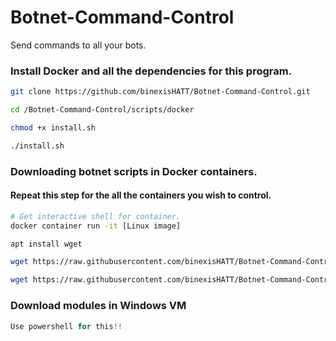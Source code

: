 # Botnet-Command-Control
Send commands to all your bots.

### Install Docker and all the dependencies for this program.
```bash
git clone https://github.com/binexisHATT/Botnet-Command-Control.git

cd /Botnet-Command-Control/scripts/docker

chmod +x install.sh

./install.sh
```
### Downloading botnet scripts in Docker containers.
#### Repeat this step for the all the containers you wish to control.
```bash
# Get interactive shell for container.
docker container run -it [Linux image]

apt install wget

wget https://raw.githubusercontent.com/binexisHATT/Botnet-Command-Control/master/scripts/cc.py

wget https://raw.githubusercontent.com/binexisHATT/Botnet-Command-Control/master/scripts/install/install.sh
```

### Download modules in Windows VM
```powershell
Use powershell for this!!
```
